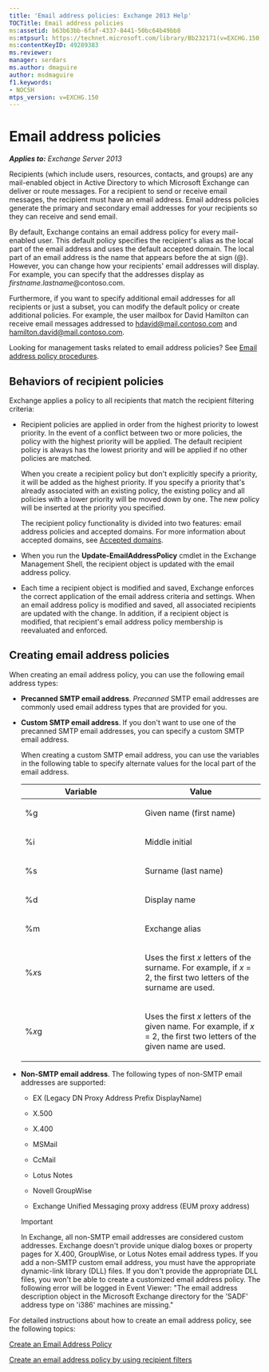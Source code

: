 ```yaml
---
title: 'Email address policies: Exchange 2013 Help'
TOCTitle: Email address policies
ms:assetid: b63b63bb-6faf-4337-8441-50bc64b49bb8
ms:mtpsurl: https://technet.microsoft.com/library/Bb232171(v=EXCHG.150)
ms:contentKeyID: 49289383
ms.reviewer: 
manager: serdars
ms.author: dmaguire
author: msdmaguire
f1.keywords:
- NOCSH
mtps_version: v=EXCHG.150
---
```


# Email address policies

_**Applies to:** Exchange Server 2013_

Recipients (which include users, resources, contacts, and groups) are any mail-enabled object in Active Directory to which Microsoft Exchange can deliver or route messages. For a recipient to send or receive email messages, the recipient must have an email address. Email address policies generate the primary and secondary email addresses for your recipients so they can receive and send email.

By default, Exchange contains an email address policy for every mail-enabled user. This default policy specifies the recipient's alias as the local part of the email address and uses the default accepted domain. The local part of an email address is the name that appears before the at sign (@). However, you can change how your recipients' email addresses will display. For example, you can specify that the addresses display as *firstname*.*lastname*@contoso.com.

Furthermore, if you want to specify additional email addresses for all recipients or just a subset, you can modify the default policy or create additional policies. For example, the user mailbox for David Hamilton can receive email messages addressed to hdavid@mail.contoso.com and hamilton.david@mail.contoso.com.

Looking for management tasks related to email address policies? See [Email address policy procedures](email-address-policy-procedures-exchange-2013-help.md).

## Behaviors of recipient policies

Exchange applies a policy to all recipients that match the recipient filtering criteria:

  - Recipient policies are applied in order from the highest priority to lowest priority. In the event of a conflict between two or more policies, the policy with the highest priority will be applied. The default recipient policy is always has the lowest priority and will be applied if no other policies are matched.

    When you create a recipient policy but don't explicitly specify a priority, it will be added as the highest priority. If you specify a priority that's already associated with an existing policy, the existing policy and all policies with a lower priority will be moved down by one. The new policy will be inserted at the priority you specified.

    The recipient policy functionality is divided into two features: email address policies and accepted domains. For more information about accepted domains, see [Accepted domains](accepted-domains-exchange-2013-help.md).

  - When you run the **Update-EmailAddressPolicy** cmdlet in the Exchange Management Shell, the recipient object is updated with the email address policy.

  - Each time a recipient object is modified and saved, Exchange enforces the correct application of the email address criteria and settings. When an email address policy is modified and saved, all associated recipients are updated with the change. In addition, if a recipient object is modified, that recipient's email address policy membership is reevaluated and enforced.

## Creating email address policies

When creating an email address policy, you can use the following email address types:

  - **Precanned SMTP email address**. *Precanned* SMTP email addresses are commonly used email address types that are provided for you.

  - **Custom SMTP email address**. If you don't want to use one of the precanned SMTP email addresses, you can specify a custom SMTP email address.

    When creating a custom SMTP email address, you can use the variables in the following table to specify alternate values for the local part of the email address.

    <table>
    <colgroup>
    <col style="width: 50%" />
    <col style="width: 50%" />
    </colgroup>
    <thead>
    <tr class="header">
    <th>Variable</th>
    <th>Value</th>
    </tr>
    </thead>
    <tbody>
    <tr class="odd">
    <td><p>%g</p></td>
    <td><p>Given name (first name)</p></td>
    </tr>
    <tr class="even">
    <td><p>%i</p></td>
    <td><p>Middle initial</p></td>
    </tr>
    <tr class="odd">
    <td><p>%s</p></td>
    <td><p>Surname (last name)</p></td>
    </tr>
    <tr class="even">
    <td><p>%d</p></td>
    <td><p>Display name</p></td>
    </tr>
    <tr class="odd">
    <td><p>%m</p></td>
    <td><p>Exchange alias</p></td>
    </tr>
    <tr class="even">
    <td><p>%<em>x</em>s</p></td>
    <td><p>Uses the first <em>x</em> letters of the surname. For example, if <em>x</em> = 2, the first two letters of the surname are used.</p></td>
    </tr>
    <tr class="odd">
    <td><p>%<em>x</em>g</p></td>
    <td><p>Uses the first <em>x</em> letters of the given name. For example, if <em>x</em> = 2, the first two letters of the given name are used.</p></td>
    </tr>
    </tbody>
    </table>

  - **Non-SMTP email address**. The following types of non-SMTP email addresses are supported:

      - EX (Legacy DN Proxy Address Prefix DisplayName)

      - X.500

      - X.400

      - MSMail

      - CcMail

      - Lotus Notes

      - Novell GroupWise

      - Exchange Unified Messaging proxy address (EUM proxy address)

    > [!IMPORTANT]
    > In Exchange, all non-SMTP email addresses are considered custom addresses. Exchange doesn't provide unique dialog boxes or property pages for X.400, GroupWise, or Lotus Notes email address types. If you add a non-SMTP custom email address, you must have the appropriate dynamic-link library (DLL) files. If you don't provide the appropriate DLL files, you won't be able to create a customized email address policy. The following error will be logged in Event Viewer: "The email address description object in the Microsoft Exchange directory for the 'SADF' address type on 'i386' machines are missing."

For detailed instructions about how to create an email address policy, see the following topics:

[Create an Email Address Policy](create-an-email-address-policy-exchange-2013-help.md)

[Create an email address policy by using recipient filters](create-an-email-address-policy-by-using-recipient-filters-exchange-2013-help.md)
